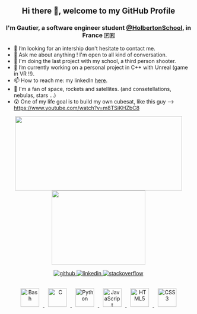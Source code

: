 <!--
**gchuinard/gchuinard** is a ✨ _special_ ✨ repository because its `README.md` (this file) appears on your GitHub profile.

Here are some ideas to get you started:


-->

## **<div align="center">Hi there 👋, welcome to my GitHub Profile</div>**  
  

### <div align="center">I'm Gautier, a software engineer student [@HolbertonSchool](https://github.com/holbertonschool), in France 🇫🇷</div>  
  

- 👯 I’m looking for an intership don't hesitate to contact me.
- 💬 Ask me about anything ! I'm open to all kind of conversation.
- 🌱 I'm doing the last project with my school, a third person shooter.
- 🔭 I’m currently working on a personal project in C++ with Unreal (game in VR !!).
- 📫 How to reach me: my linkedIn <a href="https://linkedin.com/in/gchuinard" >here</a>.
- :rocket: I'm a fan of space, rockets and satellites. (and consetellations, nebulas, stars ...)
- :astonished: One of my life goal is to build my own cubesat, like this guy --> https://www.youtube.com/watch?v=m8TSiKHZbC8

<p align="center">

  <img width="450" height="200" src="https://github-readme-stats.vercel.app/api?username=gchuinard&show_icons=true&bg_color=0C1117&title_color=58A6FF&text_color=C9D1D9&icon_color=58A6FF&include_all_commits=true&count_private=true&hide=prs,issues">
  <img width="252" height="200" src="https://github-readme-stats.vercel.app/api/top-langs/?username=gchuinard&hide=php,css,javascript,html&show_icons=true&bg_color=0C1117&title_color=58A6FF&text_color=C9D1D9&icon_color=58A6FF&layout=compact&langs_count=8">
  
</p>

<div align="center">
  <a href="https://github.com/gchuinard" target="_blank">
    <img src=https://img.shields.io/badge/github-%2324292e.svg?&style=for-the-badge&logo=github&logoColor=white alt=github style="margin-bottom: 5px;" />
  </a>
  <a href="https://linkedin.com/in/gchuinard" target="_blank">
    <img src=https://img.shields.io/badge/linkedin-%231E77B5.svg?&style=for-the-badge&logo=linkedin&logoColor=white alt=linkedin style="margin-bottom: 5px;" />
  </a>
  <a href="https://stackoverflow.com/users/12429335/gautier-chuinard?tab=profile" target="_blank">
    <img src=https://img.shields.io/badge/stackoverflow-%23F28032.svg?&style=for-the-badge&logo=stackoverflow&logoColor=white alt=stackoverflow style="margin-bottom: 5px;" />
  </a>
</div>

<br />

<div align="center">  
  <a title="Bash" href="https://en.wikipedia.org/wiki/Bash_(Unix_shell)" />
    <img style="margin: 10px" src="https://icon-library.com/images/bash-icon/bash-icon-24.jpg" alt="Bash" height="50" />
  </a>
  <a title="C" href="https://en.wikipedia.org/wiki/C_%28programming_language%29" />
    <img style="margin: 10px" src="https://profilinator.rishav.dev/skills-assets/c-original.svg" alt="C" height="50" />  
  </a>
  <a title="Python" href="https://www.python.org/" />
    <img style="margin: 10px" src="https://upload.wikimedia.org/wikipedia/commons/c/c3/Python-logo-notext.svg" alt="Python" height="50" />  
  </a>
  <a title="JavaScript" href="https://www.javascript.com/" />
    <img style="margin: 10px" src="https://profilinator.rishav.dev/skills-assets/javascript-original.svg" alt="JavaScript" height="50" />  
  </a>
  <a title="HTML5" href="https://developer.mozilla.org/en-US/docs/Web/Guide/HTML/HTML5" />
    <img style="margin: 10px" src="https://image.flaticon.com/icons/png/512/1216/1216733.png" alt="HTML5" height="50" />  
  </a>
  <a title="CSS3" href="https://developer.mozilla.org/en-US/docs/Web/CSS" />
    <img style="margin: 10px" src="https://www.logolynx.com/images/logolynx/0d/0d35ef6c8d4fdaf0590228404dc6448b.png" alt="CSS3" height="50" />
  </a>

 
 

</div>
